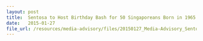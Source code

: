 ```yaml
---
layout: post
title:  Sentosa to Host Birthday Bash for 50 Singaporeans Born in 1965
date:   2015-01-27
file_url: /resources/media-advisory/files/20150127_Media-Advisory_Sentosa_to_Host_Birthday_Bash_for_50_Singaporeans_Born_in_1965.pdf
---
```

